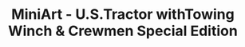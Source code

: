 ---
layout: product
title: "MiniArt - U.S.Tractor  withTowing Winch & Crewmen Special Edition"
price: "5750" 
desc: "N/A"
img_path: "/assets/img/MI35225.jpg"
brand: "N/A"
available: false
special_offer: false
new: false
soon: false
cat: "010000"
subcat: "010100"
subsubcat: "0N/A"
sifra: "MI35225"
---